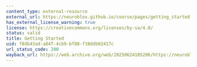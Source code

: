 ```yaml
---
content_type: external-resource
external_url: https://neuroblox.github.io/course/pages/getting_started
has_external_license_warning: true
license: https://creativecommons.org/licenses/by-sa/4.0/
status: valid
title: Getting Started
uid: f8db43ad-a84f-4cb9-bf88-f38ddb02417c
url_status_code: 200
wayback_url: https://web.archive.org/web/20250624185206/https://neuroblox.github.io/course/pages/getting_started/
---
```

